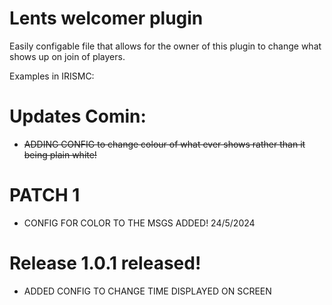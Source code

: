 # Lents welcomer plugin

Easily configable file that allows for the owner of this plugin to change what shows up on join of players.

Examples in IRISMC:
<a href="https://ibb.co/2YbM22c"> </a>
<a href="https://imgur.com/a/R6XXDh3"> </a>




# Updates Comin:
- ~~ADDING CONFIG to change colour of what ever shows rather than it being plain white!~~



# PATCH 1
- CONFIG FOR COLOR TO THE MSGS ADDED! 24/5/2024

# Release 1.0.1 released!
- ADDED CONFIG TO CHANGE TIME DISPLAYED ON SCREEN

